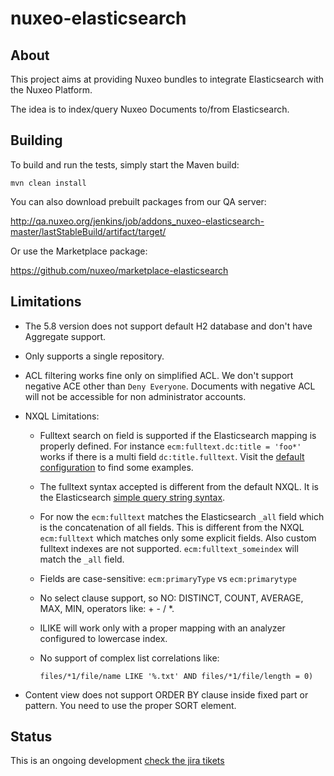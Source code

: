 nuxeo-elasticsearch
===================

## About

This project aims at providing Nuxeo bundles to integrate
Elasticsearch with the Nuxeo Platform.

The idea is to index/query Nuxeo Documents to/from Elasticsearch.

## Building

To build and run the tests, simply start the Maven build:

    mvn clean install

You can also download prebuilt packages from our QA server:

http://qa.nuxeo.org/jenkins/job/addons_nuxeo-elasticsearch-master/lastStableBuild/artifact/target/

Or use the Marketplace package:

https://github.com/nuxeo/marketplace-elasticsearch

## Limitations

- The 5.8 version does not support default H2 database and don't have Aggregate support.

- Only supports a single repository.

- ACL filtering works fine only on simplified ACL. We don't support
  negative ACE other than `Deny Everyone`. Documents with negative ACL
  will not be accessible for non administrator accounts.

- NXQL Limitations:

  - Fulltext search on field is supported if the Elasticsearch mapping
	is properly defined. For instance `ecm:fulltext.dc:title = 'foo*'`
	works if there is a multi field `dc:title.fulltext`. Visit the
	[default configuration](https://github.com/nuxeo/nuxeo-elasticsearch/blob/master/nuxeo-elasticsearch-core/src/main/resources/OSGI-INF/elasticsearch-default-index-contrib.xml)
	to find some examples.
  - The fulltext syntax accepted is different from the default NXQL.
    It is the Elasticsearch
    [simple query string syntax](http://www.elasticsearch.org/guide/en/elasticsearch/reference/current/query-dsl-simple-query-string-query.html#_simple_query_string_syntax).
  - For now the `ecm:fulltext` matches the Elasticsearch `_all` field
    which is the concatenation of all fields. This is different from
    the NXQL `ecm:fulltext` which matches only some explicit fields.
    Also custom fulltext indexes are not supported.
    `ecm:fulltext_someindex` will match the `_all` field.
  - Fields are case-sensitive: `ecm:primaryType` vs `ecm:primarytype`
  - No select clause support, so NO: DISTINCT, COUNT, AVERAGE, MAX,
    MIN, operators like: + - / *.
  - ILIKE will work only with a proper mapping with an analyzer
    configured to lowercase index.
  - No support of complex list correlations like:

        files/*1/file/name LIKE '%.txt' AND files/*1/file/length = 0)

- Content view does not support ORDER BY clause inside fixed part or
  pattern. You need to use the proper SORT element.


## Status

This is an ongoing development [check the jira tikets](https://jira.nuxeo.com/issues/?jql=project%20%3D%20NXP%20AND%20component%20%3D%20Elasticsearch%20AND%20Status%20!%3D%20%22Resolved%22%20ORDER%20BY%20updated%20DESC%2C%20priority%20DESC%2C%20created%20ASC)

